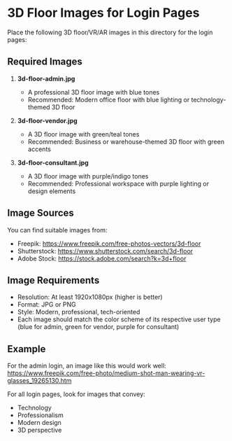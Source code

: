 # 3D Floor Images for Login Pages

Place the following 3D floor/VR/AR images in this directory for the login pages:

## Required Images

1. **3d-floor-admin.jpg**
   - A professional 3D floor image with blue tones
   - Recommended: Modern office floor with blue lighting or technology-themed 3D floor

2. **3d-floor-vendor.jpg**
   - A 3D floor image with green/teal tones
   - Recommended: Business or warehouse-themed 3D floor with green accents

3. **3d-floor-consultant.jpg**
   - A 3D floor image with purple/indigo tones
   - Recommended: Professional workspace with purple lighting or design elements

## Image Sources

You can find suitable images from:
- Freepik: https://www.freepik.com/free-photos-vectors/3d-floor
- Shutterstock: https://www.shutterstock.com/search/3d-floor
- Adobe Stock: https://stock.adobe.com/search?k=3d+floor

## Image Requirements

- Resolution: At least 1920x1080px (higher is better)
- Format: JPG or PNG
- Style: Modern, professional, tech-oriented
- Each image should match the color scheme of its respective user type (blue for admin, green for vendor, purple for consultant)

## Example

For the admin login, an image like this would work well:
https://www.freepik.com/free-photo/medium-shot-man-wearing-vr-glasses_19265130.htm

For all login pages, look for images that convey:
- Technology
- Professionalism
- Modern design
- 3D perspective